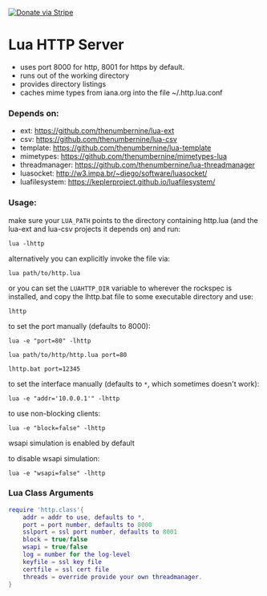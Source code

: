 [![Donate via Stripe](https://img.shields.io/badge/Donate-Stripe-green.svg)](https://buy.stripe.com/00gbJZ0OdcNs9zi288)<br>

# Lua HTTP Server #

- uses port 8000 for http, 8001 for https by default.
- runs out of the working directory
- provides directory listings
- caches mime types from iana.org into the file ~/.http.lua.conf

### Depends on: ###

- ext: https://github.com/thenumbernine/lua-ext
- csv: https://github.com/thenumbernine/lua-csv
- template: https://github.com/thenumbernine/lua-template
- mimetypes: https://github.com/thenumbernine/mimetypes-lua
- threadmanager: https://github.com/thenumbernine/lua-threadmanager
- luasocket: http://w3.impa.br/~diego/software/luasocket/
- luafilesystem: https://keplerproject.github.io/luafilesystem/

### Usage: ###

make sure your `LUA_PATH` points to the directory containing http.lua (and the lua-ext and lua-csv projects it depends on) and run:

`lua -lhttp`


alternatively you can explicitly invoke the file via:

`lua path/to/http.lua`


or you can set the `LUAHTTP_DIR` variable to wherever the rockspec is installed, 
and copy the lhttp.bat file to some executable directory and use:

`lhttp`


to set the port manually (defaults to 8000):

`lua -e "port=80" -lhttp`

`lua path/to/http/http.lua port=80`

`lhttp.bat port=12345`


to set the interface manually (defaults to `*`, which sometimes doesn't work):

`lua -e "addr='10.0.0.1'" -lhttp`


to use non-blocking clients:

`lua -e "block=false" -lhttp`


wsapi simulation is enabled by default

to disable wsapi simulation:

`lua -e "wsapi=false" -lhttp`

### Lua Class Arguments

``` lua
require 'http.class'{
	addr = addr to use, defaults to *,
	port = port number, defaults to 8000
	sslport = ssl port number, defaults to 8001
	block = true/false
	wsapi = true/false
	log = number for the log-level
	keyfile = ssl key file
	certfile = ssl cert file
	threads = override provide your own threadmanager.
}
```
